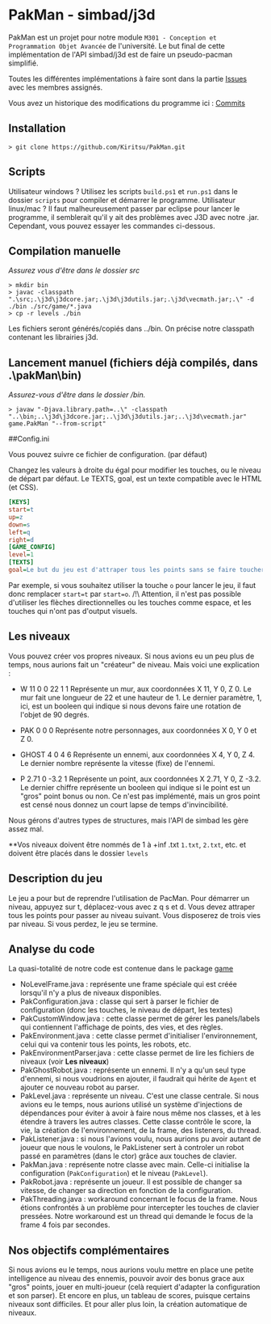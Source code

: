 # PakMan - simbad/j3d

PakMan est un projet pour notre module `M301 - Conception et Programmation Objet Avancée` de l'université. Le but final de cette implémentation de l'API simbad/j3d est de faire un pseudo-pacman simplifié.

Toutes les différentes implémentations à faire sont dans la partie [Issues](https://github.com/Kiritsu/PakMan/issues) avec les membres assignés.

Vous avez un historique des modifications du programme ici : [Commits](https://github.com/Kiritsu/pakMan/commits/master)

## Installation

```
> git clone https://github.com/Kiritsu/PakMan.git
```

## Scripts 

Utilisateur windows ? Utilisez les scripts `build.ps1` et `run.ps1` dans le dossier `scripts` pour compiler et démarrer le programme.
Utilisateur linux/mac ? Il faut malheureusement passer par eclipse pour lancer le programme, il semblerait qu'il y ait des problèmes avec J3D avec notre .jar. Cependant, vous pouvez essayer les commandes ci-dessous.

## Compilation manuelle

*Assurez vous d'être dans le dossier src*

```
> mkdir bin
> javac -classpath ".\src;.\j3d\j3dcore.jar;.\j3d\j3dutils.jar;.\j3d\vecmath.jar;.\" -d ./bin ./src/game/*.java
> cp -r levels ./bin
```

Les fichiers seront générés/copiés dans ../bin. On précise notre classpath contenant les librairies j3d.

## Lancement manuel (fichiers déjà compilés, dans .\pakMan\bin)

*Assurez-vous d'être dans le dossier /bin.*

```
> javaw "-Djava.library.path=..\" -classpath "..\bin;..\j3d\j3dcore.jar;..\j3d\j3dutils.jar;..\j3d\vecmath.jar" game.PakMan "--from-script"
```

##Config.ini

Vous pouvez suivre ce fichier de configuration. (par défaut)

Changez les valeurs à droite du égal pour modifier les touches, ou le niveau de départ par défaut. Le TEXTS, goal, est un texte compatible avec le HTML (et CSS).

```ini
[KEYS]
start=t
up=z
down=s
left=q
right=d
[GAME_CONFIG]
level=1
[TEXTS]
goal=Le but du jeu est d'attraper tous les points sans se faire toucher par les robots ennemis.<br/><br/>Vous disposez de trois vies par niveau. Lorsque vous perdez vos trois vies, le jeu se ferme.<br/>Vous perdez une vie lorsque vous provoquez une collision avec un ennemi.<br/>À ce moment là, vous êtes retéléportés au point de départ. Le robot aussi.<br/>Les robots peuvent avoir des vitesses différentes et sont représentés en blanc.<br/><br/><br/>Le jeu a été réalisé par Allan, Gauthier et Rémi.<br/><br/>
```

Par exemple, si vous souhaitez utiliser la touche `o` pour lancer le jeu, il faut donc remplacer `start=t` par `start=o`. /!\ Attention, il n'est pas possible d'utiliser les flèches directionnelles ou les touches comme espace, et les touches qui n'ont pas d'output visuels.

## Les niveaux

Vous pouvez créer vos propres niveaux. Si nous avions eu un peu plus de temps, nous aurions fait un "créateur" de niveau. Mais voici une explication :

* W 11 0 0 22 1 1
Représente un mur, aux coordonnées X 11, Y 0, Z 0. Le mur fait une longueur de 22 et une hauteur de 1. Le dernier paramètre, 1, ici, est un booleen qui indique si nous devons faire une rotation de l'objet de 90 degrés.

* PAK 0 0 0
Représente notre personnages, aux coordonnées X 0, Y 0 et Z 0.

* GHOST 4 0 4 6
Représente un ennemi, aux coordonnées X 4, Y 0, Z 4. Le dernier nombre représente la vitesse (fixe) de l'ennemi.

* P 2.71 0 -3.2 1
Représente un point, aux coordonnées X 2.71, Y 0, Z -3.2. Le dernier chiffre représente un booleen qui indique si le point est un "gros" point bonus ou non. Ce n'est pas implémenté, mais un gros point est censé nous donnez un court lapse de temps d'invincibilité.

Nous gérons d'autres types de structures, mais l'API de simbad les gère assez mal.

**Vos niveaux doivent être nommés de 1 à +inf .txt `1.txt`, `2.txt`, etc. et doivent être placés dans le dossier `levels`

## Description du jeu

Le jeu a pour but de reprendre l'utilisation de PacMan. Pour démarrer un niveau, appuyez sur t, déplacez-vous avec z q s et d. Vous devez attraper tous les points pour passer au niveau suivant. Vous disposerez de trois vies par niveau. Si vous perdez, le jeu se termine.

## Analyse du code

La quasi-totalité de notre code est contenue dans le package [game](https://github.com/Kiritsu/pakMan/tree/master/src/game)

* NoLevelFrame.java : représente une frame spéciale qui est créée lorsqu'il n'y a plus de niveaux disponibles.
* PakConfiguration.java : classe qui sert à parser le fichier de configuration (donc les touches, le niveau de départ, les textes)
* PakCustomWindow.java : cette classe permet de gérer les panels/labels qui contiennent l'affichage de points, des vies, et des règles.
* PakEnvironment.java : cette classe permet d'initialiser l'environnement, celui qui va contenir tous les points, les robots, etc.
* PakEnvironmentParser.java : cette classe permet de lire les fichiers de niveaux (voir **Les niveaux**)
* PakGhostRobot.java : représente un ennemi. Il n'y a qu'un seul type d'ennemi, si nous voudrions en ajouter, il faudrait qui hérite de `Agent` et ajouter ce nouveau robot au parser.
* PakLevel.java : représente un niveau. C'est une classe centrale. Si nous avions eu le temps, nous aurions utilisé un système d'injections de dépendances pour éviter à avoir à faire nous même nos classes, et à les étendre à travers les autres classes. Cette classe contrôle le score, la vie, la création de l'environnement, de la frame, des listeners, du thread.
* PakListener.java : si nous l'avions voulu, nous aurions pu avoir autant de joueur que nous le voulons, le PakListener sert à controler un robot passé en paramètres (dans le ctor) grâce aux touches de clavier.
* PakMan.java : représente notre classe avec main. Celle-ci initialise la configuration (`PakConfiguration`) et le niveau (`PakLevel`).
* PakRobot.java : représente un joueur. Il est possible de changer sa vitesse, de changer sa direction en fonction de la configuration.
* PakThreading.java : workaround concernant le focus de la frame. Nous étions confrontés à un problème pour intercepter les touches de clavier pressées. Notre workaround est un thread qui demande le focus de la frame 4 fois par secondes.

## Nos objectifs complémentaires

Si nous avions eu le temps, nous aurions voulu mettre en place une petite intelligence au niveau des ennemis, pouvoir avoir des bonus grace aux "gros" points, jouer en multi-joueur (celà requiert d'adapter la configuration et son parser). Et encore en plus, un tableau de scores, puisque certains niveaux sont difficiles. Et pour aller plus loin, la création automatique de niveaux.
